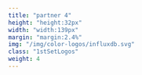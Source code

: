 ```yaml
---
title: "partner 4"
height: "height:32px"
width: "width:139px"
margin: "margin:2.4%"
img: "/img/color-logos/influxdb.svg"
class: "1stSetLogos"
weight: 4
---
```


